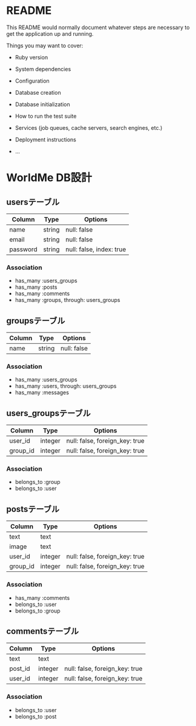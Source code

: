 # README

This README would normally document whatever steps are necessary to get the
application up and running.

Things you may want to cover:

* Ruby version

* System dependencies

* Configuration

* Database creation

* Database initialization

* How to run the test suite

* Services (job queues, cache servers, search engines, etc.)

* Deployment instructions

* ...

# WorldMe DB設計

## usersテーブル

|Column|Type|Options|
|------|----|-------|
|name|string|null: false|
|email|string|null: false|
|password|string|null: false, index: true|

### Association
- has_many :users_groups
- has_many :posts
- has_many :comments
- has_many :groups, through: users_groups

## groupsテーブル

|Column|Type|Options|
|------|----|-------|
|name|string|null: false|

### Association
- has_many :users_groups
- has_many :users, through: users_groups
- has_many :messages

## users_groupsテーブル
|Column|Type|Options|
|------|----|-------|
|user_id|integer|null: false, foreign_key: true|
|group_id|integer|null: false, foreign_key: true|

### Association
- belongs_to :group
- belongs_to :user

## postsテーブル

|Column|Type|Options|
|------|----|-------|
|text|text||
|image|text||
|user_id|integer|null: false, foreign_key: true|
|group_id|integer|null: false, foreign_key: true|

### Association
- has_many :comments
- belongs_to :user
- belongs_to :group

## commentsテーブル
|Column|Type|Options|
|------|----|-------|
|text|text||
|post_id|integer|null: false, foreign_key: true|
|user_id|integer|null: false, foreign_key: true|

### Association
- belongs_to :user
- belongs_to :post